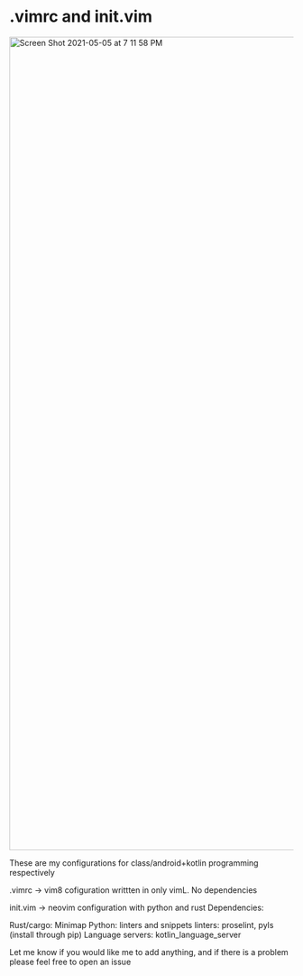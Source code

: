 # .vimrc and init.vim

<img width="1440" alt="Screen Shot 2021-05-05 at 7 11 58 PM" src="https://user-images.githubusercontent.com/71196912/117220753-d948d380-add5-11eb-926a-39eb19f04ec2.png">

These are my configurations for class/android+kotlin programming respectively

.vimrc -> vim8 cofiguration writtten in only vimL. No dependencies 

init.vim -> neovim configuration with python and rust
Dependencies: 

Rust/cargo: Minimap 
Python: linters and snippets 
linters: proselint, pyls (install through pip)
Language servers: kotlin_language_server

Let me know if you would like me to add anything, and if there is a problem please feel free to open an issue
